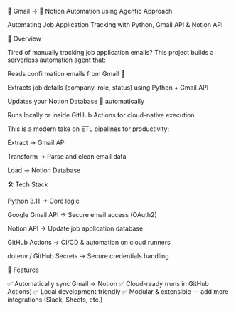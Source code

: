 📧 Gmail → 📒 Notion Automation using Agentic Approach

Automating Job Application Tracking with Python, Gmail API & Notion API






🌟 Overview

Tired of manually tracking job application emails? This project builds a serverless automation agent that:

Reads confirmation emails from Gmail 📧

Extracts job details (company, role, status) using Python + Gmail API

Updates your Notion Database 📒 automatically

Runs locally or inside GitHub Actions for cloud-native execution

This is a modern take on ETL pipelines for productivity:

Extract → Gmail API

Transform → Parse and clean email data

Load → Notion Database

🛠️ Tech Stack

Python 3.11 → Core logic

Google Gmail API → Secure email access (OAuth2)

Notion API → Update job application database

GitHub Actions → CI/CD & automation on cloud runners

dotenv / GitHub Secrets → Secure credentials handling

🚀 Features

✅ Automatically sync Gmail → Notion
✅ Cloud-ready (runs in GitHub Actions)
✅ Local development friendly
✅ Modular & extensible — add more integrations (Slack, Sheets, etc.)
